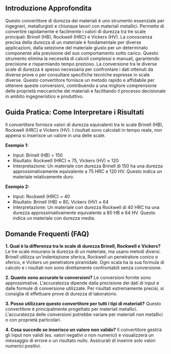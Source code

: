 ## Introduzione Approfondita

Questo convertitore di durezza dei materiali è uno strumento essenziale per ingegneri, metallurgisti e chiunque lavori con materiali metallici.  Permette di convertire rapidamente e facilmente i valori di durezza tra tre scale principali: Brinell (HB), Rockwell (HRC) e Vickers (HV).  La conoscenza precisa della durezza di un materiale è fondamentale per diverse applicazioni, dalla selezione del materiale giusto per un determinato componente alla previsione del suo comportamento sotto carico.  Questo strumento elimina la necessità di calcoli complessi e manuali, garantendo precisione e risparmiando tempo prezioso.  La conversione tra le diverse scale di durezza è spesso necessaria per confrontare i dati ottenuti da diverse prove o per consultare specifiche tecniche espresse in scale diverse.  Questo convertitore fornisce un metodo rapido e affidabile per ottenere queste conversioni, contribuendo a una migliore comprensione delle proprietà meccaniche dei materiali e facilitando il processo decisionale in ambito ingegneristico e produttivo.

## Guida Pratica: Come Interpretare i Risultati

Il convertitore fornisce valori di durezza equivalenti tra le scale Brinell (HB), Rockwell (HRC) e Vickers (HV).  I risultati sono calcolati in tempo reale, non appena si inserisce un valore in una delle scale.

**Esempio 1:**
- Input: Brinell (HB) = 150
- Risultato: Rockwell (HRC) ≈ 75, Vickers (HV) ≈ 120
- Interpretazione: Un materiale con durezza Brinell di 150 ha una durezza approssimativamente equivalente a 75 HRC e 120 HV. Questo indica un materiale relativamente duro.

**Esempio 2:**
- Input: Rockwell (HRC) = 40
- Risultato: Brinell (HB) ≈ 80, Vickers (HV) ≈ 64
- Interpretazione: Un materiale con durezza Rockwell di 40 HRC ha una durezza approssimativamente equivalente a 80 HB e 64 HV. Questo indica un materiale con durezza media.

## Domande Frequenti (FAQ)

**1. Qual è la differenza tra le scale di durezza Brinell, Rockwell e Vickers?**
Le tre scale misurano la durezza di un materiale, ma usano metodi diversi. Brinell utilizza un'indentazione sferica, Rockwell un penetratore conico o sferico, e Vickers un penetratore piramidale.  Ogni scala ha la sua formula di calcolo e i risultati non sono direttamente confrontabili senza conversione.

**2. Quanto sono accurate le conversioni?**
Le conversioni fornite sono approssimative.  L'accuratezza dipende dalla precisione dei dati di input e dalle formule di conversione utilizzate.  Per risultati estremamente precisi, si consiglia di effettuare prove di durezza di laboratorio.

**3. Posso utilizzare questo convertitore per tutti i tipi di materiali?**
Questo convertitore è principalmente progettato per materiali metallici.  L'accuratezza delle conversioni potrebbe variare per materiali non metallici o con proprietà particolari.

**4. Cosa succede se inserisco un valore non valido?**
Il convertitore gestirà gli input non validi (es. valori negativi o non numerici) e visualizzerà un messaggio di errore o un risultato nullo.  Assicurati di inserire solo valori numerici positivi.
